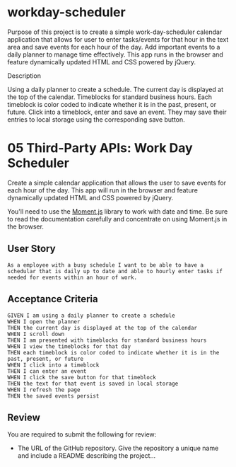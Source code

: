 # workday-scheduler

Purpose of this project is to create a simple work-day-scheduler calendar application that allows for user to enter tasks/events for that hour in the text area and save events for each hour of the day. Add important events to a daily planner to manage time effectively. This app runs in the browser and feature dynamically updated HTML and CSS powered by jQuery.

Description

Using a daily planner to create a schedule. The current day is displayed at the top of the calendar. Timeblocks for standard business hours. Each timeblock is color coded to indicate whether it is in the past, present, or future. Click into a timeblock, enter and save an event. They may save their entries to local storage using the corresponding save button.

# 05 Third-Party APIs: Work Day Scheduler

Create a simple calendar application that allows the user to save events for each hour of the day. This app will run in the browser and feature dynamically updated HTML and CSS powered by jQuery.

You'll need to use the [Moment.js](https://momentjs.com/) library to work with date and time. Be sure to read the documentation carefully and concentrate on using Moment.js in the browser.

## User Story

```
As a employee with a busy schedule I want to be able to have a schedular that is daily up to date and able to hourly enter tasks if needed for events within an hour of work.
```

## Acceptance Criteria

```
GIVEN I am using a daily planner to create a schedule
WHEN I open the planner
THEN the current day is displayed at the top of the calendar
WHEN I scroll down
THEN I am presented with timeblocks for standard business hours
WHEN I view the timeblocks for that day
THEN each timeblock is color coded to indicate whether it is in the past, present, or future
WHEN I click into a timeblock
THEN I can enter an event
WHEN I click the save button for that timeblock
THEN the text for that event is saved in local storage
WHEN I refresh the page
THEN the saved events persist
```

## Review

You are required to submit the following for review:

* The URL of the GitHub repository. Give the repository a unique name and include a README describing the project...



